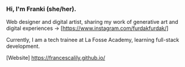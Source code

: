 ### Hi, I'm Franki (she/her). 
Web designer and digital artist, sharing my work of generative art and digital experiences -> [https://www.instagram.com/furdakfurdak/]

Currently, I am a tech trainee at La Fosse Academy, learning full-stack development.


[Website] https://francescalily.github.io/

<!--
**francescalily/francescalily** is a ✨ _special_ ✨ repository because its `README.md` (this file) appears on your GitHub profile.

Here are some ideas to get you started:

- 🔭 I’m currently working on ...
- 🌱 I’m currently learning ...
- 👯 I’m looking to collaborate on ...
- 🤔 I’m looking for help with ...
- 💬 Ask me about ...
- 📫 How to reach me: ...
- 😄 Pronouns: ...
- ⚡ Fun fact: ...
-->
